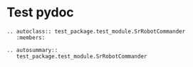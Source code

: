 # Test pydoc

```eval_rst
.. autoclass:: test_package.test_module.SrRobotCommander
   :members:
```


```eval_rst
.. autosummary::
   test_package.test_module.SrRobotCommander
```